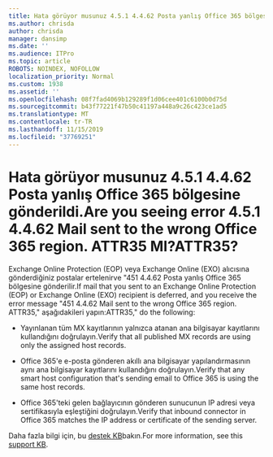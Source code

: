 ```yaml
---
title: Hata görüyor musunuz 4.5.1 4.4.62 Posta yanlış Office 365 bölgesine gönderildi. ATTR35 MI?
ms.author: chrisda
author: chrisda
manager: dansimp
ms.date: ''
ms.audience: ITPro
ms.topic: article
ROBOTS: NOINDEX, NOFOLLOW
localization_priority: Normal
ms.custom: 1938
ms.assetid: ''
ms.openlocfilehash: 08f7fad4069b129289f1d06cee401c6100b0d75d
ms.sourcegitcommit: b43f77221f47b50c41197a448a9c26c423ce1ad5
ms.translationtype: MT
ms.contentlocale: tr-TR
ms.lasthandoff: 11/15/2019
ms.locfileid: "37769251"
---
```

# <a name="are-you-seeing-error-451-4462-mail-sent-to-the-wrong-office-365-region-attr35"></a><span data-ttu-id="1793e-103">Hata görüyor musunuz 4.5.1 4.4.62 Posta yanlış Office 365 bölgesine gönderildi.</span><span class="sxs-lookup"><span data-stu-id="1793e-103">Are you seeing error 4.5.1 4.4.62 Mail sent to the wrong Office 365 region.</span></span> <span data-ttu-id="1793e-104">ATTR35 MI?</span><span class="sxs-lookup"><span data-stu-id="1793e-104">ATTR35?</span></span>

<span data-ttu-id="1793e-105">Exchange Online Protection (EOP) veya Exchange Online (EXO) alıcısına gönderdiğiniz postalar ertelenirve "451 4.4.62 Posta yanlış Office 365 bölgesine gönderilir.</span><span class="sxs-lookup"><span data-stu-id="1793e-105">If mail that you sent to an Exchange Online Protection (EOP) or Exchange Online (EXO) recipient is deferred, and you receive the error message "451 4.4.62 Mail sent to the wrong Office 365 region.</span></span> <span data-ttu-id="1793e-106">ATTR35," aşağıdakileri yapın:</span><span class="sxs-lookup"><span data-stu-id="1793e-106">ATTR35," do the following:</span></span>

- <span data-ttu-id="1793e-107">Yayınlanan tüm MX kayıtlarının yalnızca atanan ana bilgisayar kayıtlarını kullandığını doğrulayın.</span><span class="sxs-lookup"><span data-stu-id="1793e-107">Verify that all published MX records are using only the assigned host records.</span></span>

- <span data-ttu-id="1793e-108">Office 365'e e-posta gönderen akıllı ana bilgisayar yapılandırmasının aynı ana bilgisayar kayıtlarını kullandığını doğrulayın.</span><span class="sxs-lookup"><span data-stu-id="1793e-108">Verify that any smart host configuration that's sending email to Office 365 is using the same host records.</span></span>

- <span data-ttu-id="1793e-109">Office 365'teki gelen bağlayıcının gönderen sunucunun IP adresi veya sertifikasıyla eşleştiğini doğrulayın.</span><span class="sxs-lookup"><span data-stu-id="1793e-109">Verify that inbound connector in Office 365 matches the IP address or certificate of the sending server.</span></span>

<span data-ttu-id="1793e-110">Daha fazla bilgi için, bu [destek KB](https://support.microsoft.com/help/4057301/attr35-response-code-when-mail-is-sent-to-eop-exo)bakın.</span><span class="sxs-lookup"><span data-stu-id="1793e-110">For more information, see this [support KB](https://support.microsoft.com/help/4057301/attr35-response-code-when-mail-is-sent-to-eop-exo).</span></span>

